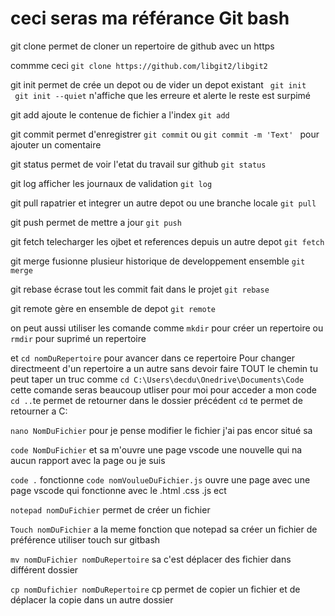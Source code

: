 # ceci seras ma référance Git bash

git clone permet de cloner un repertoire de github avec un https 

commme ceci `git clone https://github.com/libgit2/libgit2`

git init permet de crée un depot ou de vider un depot existant 
 `` git init`` <br>
`` git init --quiet`` n'affiche que les erreure et alerte le reste est surpimé

 git add  ajoute le contenue de fichier a l'index 
 ``git add``

 git commit permet d'enregistrer 
 ``git commit`` ou ``git commit -m 'Text' `` pour ajouter un comentaire 

 git status permet de voir l'etat du travail sur github 
 ``git status``

 git log afficher les journaux de validation
 ``git log``

git pull rapatrier et integrer un autre depot ou une branche locale 
``git pull``

git push permet de mettre a jour 
``git push``

git fetch  telecharger les ojbet  et references depuis un autre depot
``git fetch``

git merge fusionne plusieur historique de developpement ensemble 
``git merge``

git rebase écrase tout les commit fait dans le projet 
``git rebase``

git remote gère en ensemble de depot 
``git remote ``

on peut aussi utiliser les comande comme 
``mkdir`` pour créer un repertoire 
ou ``rmdir`` pour suprimé un repertoire


et ``cd nomDuRepertoire`` pour avancer dans ce repertoire
Pour changer directmeent d'un repertoire a un autre sans devoir faire TOUT le chemin tu peut taper un truc comme 
``cd C:\Users\decdu\Onedrive\Documents\Code`` cette comande seras beaucoup utliser pour moi pour acceder a mon code 
``cd ..``te permet de retourner dans le dossier précédent 
``cd`` te permet de retourner a C:


``nano NomDuFichier`` pour je pense modifier le fichier j'ai pas encor situé sa 

``code NomDuFichier`` et sa m'ouvre une page vscode une nouvelle qui na aucun rapport avec la page ou je suis

``code .`` fonctionne 
``code nomVoulueDuFichier.js`` ouvre une page avec une page vscode qui fonctionne avec le .html .css .js ect

``notepad nomDuFichier`` permet de créer un fichier

``Touch nomDuFichier`` a la meme fonction que notepad sa créer un fichier de préférence utiliser touch sur gitbash

``mv nomDuFichier nomDuRepertoire`` sa c'est déplacer des fichier dans différent dossier  

``cp nomDufichier nomDuRepertoire`` cp permet de copier un fichier et de déplacer la copie dans un autre dossier 





